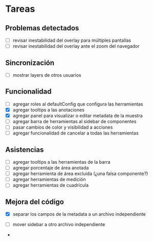 # Tareas

## Problemas detectados

- [ ] revisar inestabilidad del overlay para múltiples pantallas
- [ ] revisar inestabilidad del overlay ante el zoom del navegador

## Sincronización

- [ ] mostrar layers de otros usuarios

## Funcionalidad

- [ ] agregar roles al defaultConfig que configura las herramientas
- [x] agregar tooltips a las anotaciones
- [x] agregar panel para visualizar o editar metadata de la muestra
- [ ] agregar barra de herramientas al sidebar de componentes
- [ ] pasar cambios de color y visibilidad a acciones
- [ ] agregar funcionalidad de cancelar a todas las herramientas

## Asistencias

- [ ] agregar tooltips a las herramientas de la barra
- [ ] agregar porcentaje de área anotada
- [ ] agregar herramienta de área excluida (¿una falsa componente?)
- [ ] agregar herramientas de medición
- [ ] agregar herramientas de cuadrícula

## Mejora del código

- [x] separar los campos de la metadata a un archivo independiente
- [ ] mover sidebar a otro archivo independiente













- 